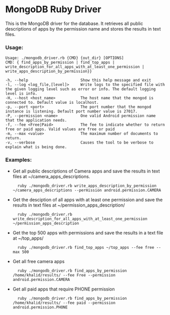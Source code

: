 # MongoDB Ruby Driver
This is the MongoDB driver for the database. It retrieves all public descriptions of apps by the permission name and stores the results in text files.
### Usage:

    Usage: ./mongodb_driver.rb {CMD} {out_dir} [OPTIONS]
    CMD: { find_apps_by_permission | find_top_apps | write_description_for_all_apps_with_at_least_one_permission | write_apps_description_by_permission}}
    
    -h, --help                       Show this help message and exit
    -l, --log <log_file,[level]>     Write logs to the specified file with the given logging level such as error or info. The default logging level is info.
    -H, --host <host_name>           The host name that the mongod is connected to. Default value is localhost.
    -p, --port <port>                The port number that the mongod instance is listening. Default port number value is 27017.
    -P, --permission <name>          One valid Android permission name that the application needs.
    -f, --fee <Free|Paid>            The fee to indicate whether to return free or paid apps. Valid values are free or paid
    -m, --max <value>                The maximum number of documents to return.
    -v, --verbose                    Causes the tool to be verbose to explain what is being done.

### Examples:

- Get all public descriptions of Camera apps and save the results in text files at ~/camera_apps_descriptions.

        ruby ./mongodb_driver.rb write_apps_description_by_permission ~/camera_apps_descriptions --permission android.permission.CAMERA

- Get the desciption of all apps with at least one permission and save the results in text files at ~/permission_apps_description/

        ruby ./mongodb_driver.rb write_description_for_all_apps_with_at_least_one_permission ~/permission_apps_description

- Get the top 500 apps with permissions and save the results in a text file at ~/top_apps/

        ruby ./mongodb_driver.rb find_top_apps ~/top_apps --fee free --max 500
		
- Get all free camera apps
    
	    ruby ./mongodb_driver.rb find_apps_by_permission /home/khalid/results/ --fee Free --permission android.permission.CAMERA

- Get all paid apps that require PHONE permission

	    ruby ./mongodb_driver.rb find_apps_by_permission /home/khalid/results/ --fee paid --permission android.permission.PHONE

